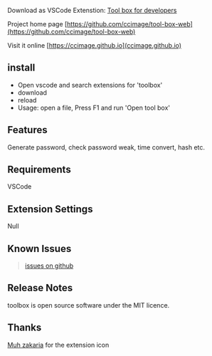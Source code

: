 Download as VSCode Extenstion: [Tool box for developers](https://marketplace.visualstudio.com/items?itemName=ccimage.dev-toolbox)

Project home page [https://github.com/ccimage/tool-box-web](https://github.com/ccimage/tool-box-web)

Visit it online [https://ccimage.github.io](ccimage.github.io)

## install
- Open vscode and search extensions for 'toolbox'  
- download
- reload
- Usage:  open a file,  Press F1 and run 'Open tool box'
## Features

Generate password, check password weak, time convert, hash etc.


## Requirements

VSCode

## Extension Settings

Null

## Known Issues
> [issues on github](https://github.com/ccimage/tool-box-web/issues)



## Release Notes
toolbox is open source software under the MIT licence.

## Thanks
[Muh zakaria](https://www.instagram.com/jackvisual_assets/)
for the extension icon